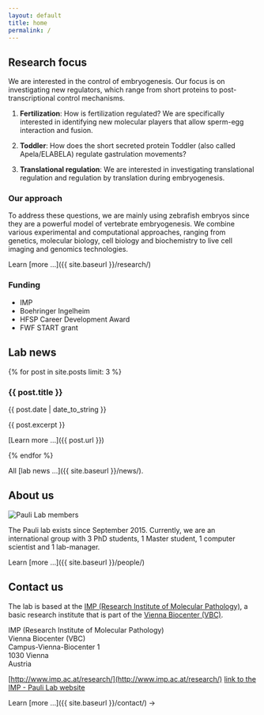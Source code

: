 ```yaml
---
layout: default
title: home
permalink: /
---
```

<div class="row">

  <div class="col-sm-4" markdown="1">

## Research focus


We are interested in the control of embryogenesis. Our focus is on investigating new regulators, which range from short proteins to post-transcriptional control mechanisms.  


1)	**Fertilization**: How is fertilization regulated? We are specifically interested in identifying new molecular players that allow sperm-egg interaction and fusion.  


2)	**Toddler**: How does the short secreted protein Toddler (also called Apela/ELABELA) regulate gastrulation movements?  


3)	**Translational regulation**: We are interested in investigating translational regulation and regulation by translation during embryogenesis.  


### Our approach  

To address these questions, we are mainly using zebrafish embryos since they are a powerful model of vertebrate embryogenesis. We combine various experimental and computational approaches, ranging from genetics, molecular biology, cell biology and biochemistry to live cell imaging and genomics technologies.


Learn [more &hellip;]({{ site.baseurl }}/research/)


### Funding

* IMP
*	Boehringer Ingelheim
*	HFSP Career Development Award
*	FWF START grant


  </div>
  <div class="col-sm-4" markdown="1">

## Lab news

{% for post in site.posts limit: 3 %}

### {{ post.title }}

{{ post.date | date_to_string }}

{{ post.excerpt }}

[Learn more &hellip;]({{ post.url }})

{% endfor %}

  All [lab news &hellip;]({{ site.baseurl }}/news/).

  </div>
  <div class="col-sm-4" markdown="1">


## About us


<img class="img-responsive" src="{{ site.baseurl }}/assets/img/20170225-lab-dinner.jpeg" alt="Pauli Lab members">

The Pauli lab exists since September 2015. Currently, we are an international group with 3 PhD students, 1 Master student, 1 computer scientist and 1 lab-manager. 

Learn [more &hellip;]({{ site.baseurl }}/people/)



## Contact us

The lab is based at the [IMP (Research Institute of Molecular Pathology)](http://www.imp.ac.at/), a basic research institute that is part of the [Vienna Biocenter (VBC)](http://www.viennabiocenter.org).

IMP (Research Institute of Molecular Pathology)  
Vienna Biocenter (VBC)  
Campus-Vienna-Biocenter 1  
1030 Vienna  
Austria  


[http://www.imp.ac.at/research/](http://www.imp.ac.at/research/)
[link to the IMP - Pauli Lab website](https://www.imp.ac.at/research/research-groups/andrea-pauli/research/)

Learn [more &hellip;]({{ site.baseurl }}/contact/) -> 





  </div>

</div>
